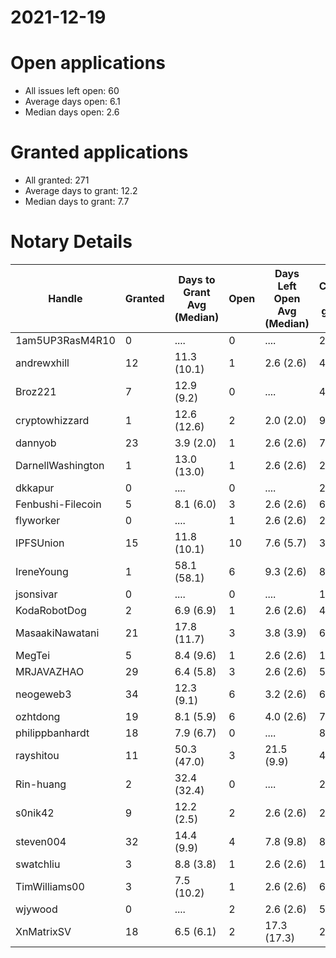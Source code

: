 2021-12-19
==========

# Open applications

- All issues left open: 60
- Average days open: 6.1
- Median days open: 2.6

# Granted applications

- All granted: 271
- Average days to grant: 12.2
- Median days to grant: 7.7

# Notary Details

| Handle            |   Granted | Days to Grant Avg (Median)   |   Open | Days Left Open Avg (Median)   |   Closed (no grant) |
|-------------------|-----------|------------------------------|--------|-------------------------------|---------------------|
| 1am5UP3RasM4R10   |         0 | ....                         |      0 | ....                          |                   2 |
| andrewxhill       |        12 | 11.3  (10.1)                 |      1 | 2.6  (2.6)                    |                  45 |
| Broz221           |         7 | 12.9  (9.2)                  |      0 | ....                          |                  48 |
| cryptowhizzard    |         1 | 12.6  (12.6)                 |      2 | 2.0  (2.0)                    |                   9 |
| dannyob           |        23 | 3.9  (2.0)                   |      1 | 2.6  (2.6)                    |                  76 |
| DarnellWashington |         1 | 13.0  (13.0)                 |      1 | 2.6  (2.6)                    |                   2 |
| dkkapur           |         0 | ....                         |      0 | ....                          |                   2 |
| Fenbushi-Filecoin |         5 | 8.1  (6.0)                   |      3 | 2.6  (2.6)                    |                  69 |
| flyworker         |         0 | ....                         |      1 | 2.6  (2.6)                    |                   2 |
| IPFSUnion         |        15 | 11.8  (10.1)                 |     10 | 7.6  (5.7)                    |                  34 |
| IreneYoung        |         1 | 58.1  (58.1)                 |      6 | 9.3  (2.6)                    |                   8 |
| jsonsivar         |         0 | ....                         |      0 | ....                          |                  13 |
| KodaRobotDog      |         2 | 6.9  (6.9)                   |      1 | 2.6  (2.6)                    |                   4 |
| MasaakiNawatani   |        21 | 17.8  (11.7)                 |      3 | 3.8  (3.9)                    |                  69 |
| MegTei            |         5 | 8.4  (9.6)                   |      1 | 2.6  (2.6)                    |                  12 |
| MRJAVAZHAO        |        29 | 6.4  (5.8)                   |      3 | 2.6  (2.6)                    |                  58 |
| neogeweb3         |        34 | 12.3  (9.1)                  |      6 | 3.2  (2.6)                    |                  64 |
| ozhtdong          |        19 | 8.1  (5.9)                   |      6 | 4.0  (2.6)                    |                  77 |
| philippbanhardt   |        18 | 7.9  (6.7)                   |      0 | ....                          |                  81 |
| rayshitou         |        11 | 50.3  (47.0)                 |      3 | 21.5  (9.9)                   |                  40 |
| Rin-huang         |         2 | 32.4  (32.4)                 |      0 | ....                          |                   2 |
| s0nik42           |         9 | 12.2  (2.5)                  |      2 | 2.6  (2.6)                    |                  27 |
| steven004         |        32 | 14.4  (9.9)                  |      4 | 7.8  (9.8)                    |                  88 |
| swatchliu         |         3 | 8.8  (3.8)                   |      1 | 2.6  (2.6)                    |                  16 |
| TimWilliams00     |         3 | 7.5  (10.2)                  |      1 | 2.6  (2.6)                    |                   6 |
| wjywood           |         0 | ....                         |      2 | 2.6  (2.6)                    |                   5 |
| XnMatrixSV        |        18 | 6.5  (6.1)                   |      2 | 17.3  (17.3)                  |                  29 |